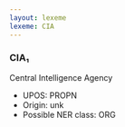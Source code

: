 ```yaml
---
layout: lexeme
lexeme: CIA
---
```


###  CIA₁

Central Intelligence Agency
* UPOS:  PROPN
* Origin:  unk
* Possible NER class:  ORG


